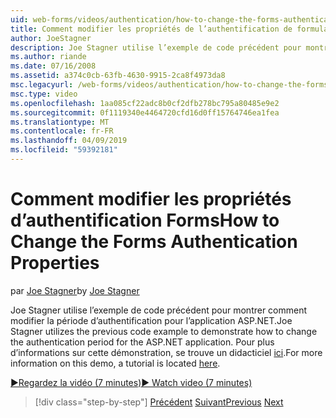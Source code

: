 ```yaml
---
uid: web-forms/videos/authentication/how-to-change-the-forms-authentication-properties
title: Comment modifier les propriétés de l’authentification de formulaires | Microsoft Docs
author: JoeStagner
description: Joe Stagner utilise l’exemple de code précédent pour montrer comment modifier la période d’authentification pour l’application ASP.NET. Pour plus d’informations sur th...
ms.author: riande
ms.date: 07/16/2008
ms.assetid: a374c0cb-63fb-4630-9915-2ca8f4973da8
msc.legacyurl: /web-forms/videos/authentication/how-to-change-the-forms-authentication-properties
msc.type: video
ms.openlocfilehash: 1aa085cf22adc8b0cf2dfb278bc795a80485e9e2
ms.sourcegitcommit: 0f1119340e4464720cfd16d0ff15764746ea1fea
ms.translationtype: MT
ms.contentlocale: fr-FR
ms.lasthandoff: 04/09/2019
ms.locfileid: "59392181"
---
```

# <a name="how-to-change-the-forms-authentication-properties"></a><span data-ttu-id="3dd8d-104">Comment modifier les propriétés d’authentification Forms</span><span class="sxs-lookup"><span data-stu-id="3dd8d-104">How to Change the Forms Authentication Properties</span></span>

<span data-ttu-id="3dd8d-105">par [Joe Stagner](https://github.com/JoeStagner)</span><span class="sxs-lookup"><span data-stu-id="3dd8d-105">by [Joe Stagner](https://github.com/JoeStagner)</span></span>

<span data-ttu-id="3dd8d-106">Joe Stagner utilise l’exemple de code précédent pour montrer comment modifier la période d’authentification pour l’application ASP.NET.</span><span class="sxs-lookup"><span data-stu-id="3dd8d-106">Joe Stagner utilizes the previous code example to demonstrate how to change the authentication period for the ASP.NET application.</span></span> <span data-ttu-id="3dd8d-107">Pour plus d’informations sur cette démonstration, se trouve un didacticiel [ici](../../overview/older-versions-security/introduction/forms-authentication-configuration-and-advanced-topics-vb.md).</span><span class="sxs-lookup"><span data-stu-id="3dd8d-107">For more information on this demo, a tutorial is located [here](../../overview/older-versions-security/introduction/forms-authentication-configuration-and-advanced-topics-vb.md).</span></span>

[<span data-ttu-id="3dd8d-108">&#9654;Regardez la vidéo (7 minutes)</span><span class="sxs-lookup"><span data-stu-id="3dd8d-108">&#9654; Watch video (7 minutes)</span></span>](https://channel9.msdn.com/Blogs/ASP-NET-Site-Videos/how-to-change-the-forms-authentication-properties)

> [!div class="step-by-step"]
> <span data-ttu-id="3dd8d-109">[Précédent](using-basic-forms-authentication-in-aspnet.md)
> [Suivant](how-to-setup-and-use-cookie-less-authentication-in-an-aspnet-application.md)</span><span class="sxs-lookup"><span data-stu-id="3dd8d-109">[Previous](using-basic-forms-authentication-in-aspnet.md)
[Next](how-to-setup-and-use-cookie-less-authentication-in-an-aspnet-application.md)</span></span>
